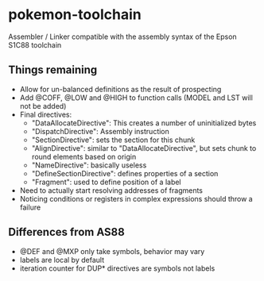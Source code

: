 # pokemon-toolchain
Assembler / Linker compatible with the assembly syntax of the Epson S1C88 toolchain

## Things remaining
* Allow for un-balanced definitions as the result of prospecting
* Add @COFF, @LOW and @HIGH to function calls (MODEL and LST will not be added)
* Final directives:
    * "DataAllocateDirective": This creates a number of uninitialized bytes
    * "DispatchDirective": Assembly instruction
    * "SectionDirective": sets the section for this chunk
    * "AlignDirective": similar to "DataAllocateDirective", but sets chunk to round elements based on origin
    * "NameDirective": basically useless
    * "DefineSectionDirective": defines properties of a section
    * "Fragment": used to define position of a label
 * Need to actually start resolving addresses of fragments
 * Noticing conditions or registers in complex expressions should throw a failure

## Differences from AS88
* @DEF and @MXP only take symbols, behavior may vary
* labels are local by default
* iteration counter for DUP* directives are symbols not labels
